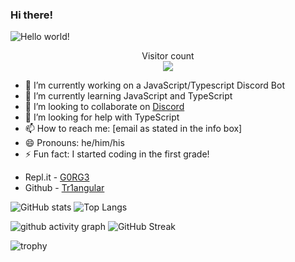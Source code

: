 ### Hi there!

<img src="https://user-images.githubusercontent.com/79524299/118518307-fd75b000-b705-11eb-8b1b-2e9ca635a94c.png" alt="Hello world!">

<p align="center"> 
  Visitor count<br>
  <img src="https://profile-counter.glitch.me/CoolCoderSJ/count.svg" />
</p>

- 🔭 I’m currently working on a JavaScript/Typescript Discord Bot
- 🌱 I’m currently learning JavaScript and TypeScript
- 👯 I’m looking to collaborate on [Discord](https://github.com/Tr1angular/Discord)
- 🤔 I’m looking for help with TypeScript
- 📫 How to reach me: [email as stated in the info box]
- 😄 Pronouns: he/him/his
- ⚡ Fun fact: I started coding in the first grade!

* Repl.it - [G0RG3](https://repl.it/@G0RG3) 
* Github - [Tr1angular](https://github.com/Tr1angular)


![GitHub stats](https://github-readme-stats.vercel.app/api?username=Tr1angular&show_icons=true&theme=react)
![Top Langs](https://github-readme-stats.vercel.app/api/top-langs/?username=Tr1angular&layout=compact&theme=react)

![github activity graph](https://activity-graph.herokuapp.com/graph?username=Tr1angular&theme=rogue)
![GitHub Streak](https://github-readme-streak-stats.herokuapp.com/?user=Tr1angular&theme=react)

![trophy](https://github-profile-trophy.vercel.app/?username=Tr1angular&theme=nord)


